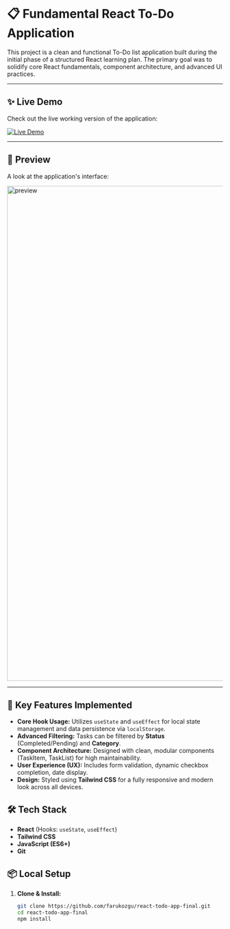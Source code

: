 # 📋 Fundamental React To-Do Application

This project is a clean and functional To-Do list application built during the initial phase of a structured React learning plan. The primary goal was to solidify core React fundamentals, component architecture, and advanced UI practices.

---

## ✨ Live Demo

Check out the live working version of the application:

[![Live Demo](https://img.shields.io/badge/LIVE_DEMO-Vercel-000000?style=for-the-badge&logo=vercel)](https://example.com/live-todo)

---

## 📸 Preview

A look at the application's interface:

<img width="907" height="1156" alt="preview" src="https://github.com/user-attachments/assets/d9ca7370-9ec4-487a-9855-c3484ce39b4f" />

---

## 🚀 Key Features Implemented

* **Core Hook Usage:** Utilizes `useState` and `useEffect` for local state management and data persistence via `localStorage`.
* **Advanced Filtering:** Tasks can be filtered by **Status** (Completed/Pending) and **Category**.
* **Component Architecture:** Designed with clean, modular components (TaskItem, TaskList) for high maintainability.
* **User Experience (UX):** Includes form validation, dynamic checkbox completion, date display.
* **Design:** Styled using **Tailwind CSS** for a fully responsive and modern look across all devices.

## 🛠️ Tech Stack

* **React** (Hooks: `useState`, `useEffect`)
* **Tailwind CSS**
* **JavaScript (ES6+)**
* **Git**

## 📦 Local Setup

1. **Clone & Install:**

   ```bash
   git clone https://github.com/farukozgu/react-todo-app-final.git
   cd react-todo-app-final
   npm install
